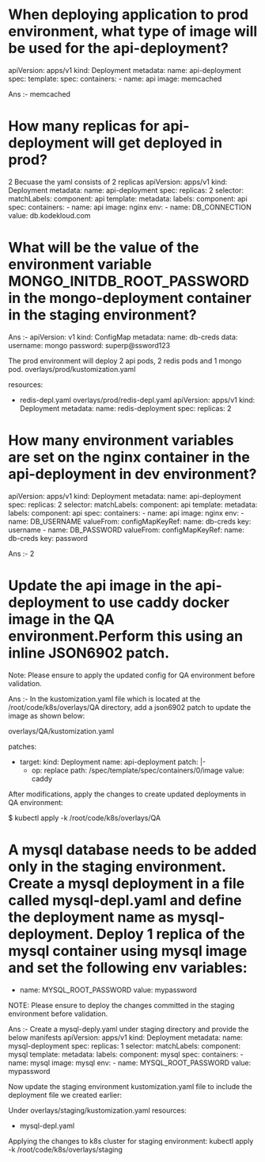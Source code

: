 # When deploying application to prod environment, what type of image will be used for the api-deployment?

apiVersion: apps/v1
kind: Deployment
metadata:
  name: api-deployment
spec:
  template:
    spec:
      containers:
        - name: api
          image: memcached

Ans :- memcached

# How many replicas for api-deployment will get deployed in prod?

2
Becuase the yaml consists of 2 replicas 
apiVersion: apps/v1
kind: Deployment
metadata:
  name: api-deployment
spec:
  replicas: 2
  selector:
    matchLabels:
      component: api
  template:
    metadata:
      labels:
        component: api
    spec:
      containers:
        - name: api
          image: nginx
          env:
            - name: DB_CONNECTION
              value: db.kodekloud.com


# What will be the value of the environment variable MONGO_INITDB_ROOT_PASSWORD in the mongo-deployment container in the staging environment?

Ans :-
apiVersion: v1
kind: ConfigMap
metadata:
  name: db-creds
data:
  username: mongo
  password: superp@ssword123


The prod environment will deploy 2 api pods, 2 redis pods and 1 mongo pod.
overlays/prod/kustomization.yaml

resources:
  - redis-depl.yaml
overlays/prod/redis-depl.yaml
apiVersion: apps/v1
kind: Deployment
metadata:
  name: redis-deployment
spec:
  replicas: 2

# How many environment variables are set on the nginx container in the api-deployment in dev environment?

apiVersion: apps/v1
kind: Deployment
metadata:
  name: api-deployment
spec:
  replicas: 2
  selector:
    matchLabels:
      component: api
  template:
    metadata:
      labels:
        component: api
    spec:
      containers:
        - name: api
          image: nginx
          env:
            - name: DB_USERNAME
              valueFrom:
                configMapKeyRef:
                  name: db-creds
                  key: username
            - name: DB_PASSWORD
              valueFrom:
                configMapKeyRef:
                  name: db-creds
                  key: password

Ans :- 2

# Update the api image in the api-deployment to use caddy docker image in the QA environment.Perform this using an inline JSON6902 patch.
Note: Please ensure to apply the updated config for QA environment before validation.

Ans :- In the kustomization.yaml file which is located at the /root/code/k8s/overlays/QA directory, add a json6902 patch to update the image as shown below:



overlays/QA/kustomization.yaml



patches:
  - target:
      kind: Deployment
      name: api-deployment
    patch: |-
      - op: replace
        path: /spec/template/spec/containers/0/image
        value: caddy



After modifications, apply the changes to create updated deployments in QA environment:



$ kubectl apply -k /root/code/k8s/overlays/QA


# A mysql database needs to be added only in the staging environment. Create a mysql deployment in a file called mysql-depl.yaml and define the deployment name as mysql-deployment. Deploy 1 replica of the mysql container using mysql image and set the following env variables:

- name: MYSQL_ROOT_PASSWORD
  value: mypassword

NOTE: Please ensure to deploy the changes committed in the staging environment before validation.

Ans :- Create a mysql-deply.yaml under staging directory and provide the below manifests 
apiVersion: apps/v1
kind: Deployment
metadata:
  name: mysql-deployment
spec:
  replicas: 1
  selector:
    matchLabels:
      component: mysql
  template:
    metadata:
      labels:
        component: mysql
    spec:
      containers:
        - name: mysql
          image: mysql
          env:
            - name: MYSQL_ROOT_PASSWORD
              value: mypassword

  Now update the staging environment kustomization.yaml file to include the deployment file we created earlier:

 Under  overlays/staging/kustomization.yaml 
 resources:
  - mysql-depl.yaml

Applying the changes to k8s cluster for staging environment:
kubectl apply -k /root/code/k8s/overlays/staging


























          









